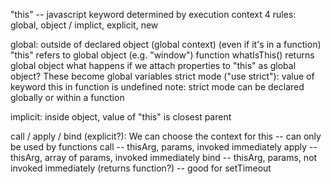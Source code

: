 "this" -- javascript keyword
determined by execution context
4 rules: global, object / implict, explicit, new

global:
outside of declared object (global context) (even if it's in a function)
"this" refers to global object (e.g. "window")
function whatIsThis() returns global object
what happens if we attach properties to "this" as global object?
These become global variables
strict mode ("use strict"): value of keyword this in function is undefined
note: strict mode can be declared globally or within a function

implicit:
inside object, value of "this" is closest parent

call / apply / bind (explicit?):
We can choose the context for this -- can only be used by functions
call -- thisArg, params, invoked immediately
apply -- thisArg, array of params, invoked immediately
bind -- thisArg, params, not invoked immediately (returns function?) -- good for setTimeout
